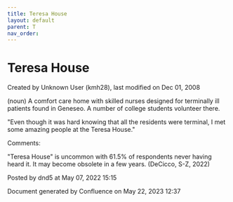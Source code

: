 ```yaml
---
title: Teresa House
layout: default
parent: T
nav_order:
---
```


# Teresa House

Created by  Unknown User (kmh28), last modified on Dec 01, 2008

(noun) A comfort care home with skilled nurses designed for terminally ill patients found in Geneseo. A number of college students volunteer there.

&quot;Even though it was hard knowing that all the residents were terminal, I met some amazing people at the Teresa House.&quot;

Comments:

&quot;Teresa House&quot; is uncommon with 61.5% of respondents never having heard it. It may become obsolete in a few years. (DeCicco, S-Z, 2022)

Posted by dnd5 at May 07, 2022 15:15

Document generated by Confluence on May 22, 2023 12:37


